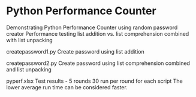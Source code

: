 # Python Performance Counter
Demonstrating Python Performance Counter using random password creator
Performance testing list addition vs. list comprehension combined with list unpacking

createpassword1.py
Create password using list addition

createpassword2.py
Create password using list comprehension combined and list unpacking

pyperf.xlsx
Test results - 5 rounds 30 run per round for each script
The lower average run time can be considered faster.

